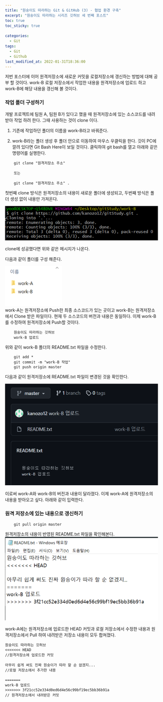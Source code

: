 ```yaml
---
title: "원숭이도 따라하는 Git & GitHub (3) - 협업 환경 구축"
excerpt: "원숭이도 따라하는 시리즈 깃허브 세 번째 포스트"
toc: true
toc_sticky: true

categories:
  - Git
tags:
  - Git
  - Github
last_modified_at: 2022-01-31T18:36:00
---
```


저번 포스터에 이어 원격저장소에 새로운 커밋을 로컬저장소에 갱신하는 방법에 대해 공부 할 것이다. work-B 로컬 저장소에서 작업한 내용을 원격저장소에 업로드 하고 work-B에 해당 내용을 갱신해 볼 것이다.

### **작업 폴더 구성하기**
개발 프로젝트에 팀원 A, 팀원 B가 있다고 했을 때 원격저장소에 있는 소스코드를 내려 받아 작업 하려 한다.
그때 사용하는 것이 clone 이다.

1. 기존에 작업하던 폴더의 이름을 work-B라고 바꿔준다.

2. work-B라는 폴더 생성 후 폴더 안으로 이동하여 마우스 우클릭을 한다. 깃이 PC에 깔려 있다면 Git Bash Here이 보일 것이다. 클릭하여 git bash를 열고 아래와 같은 명령어를 실행한다.

```
    git clone "원격저장소 주소"

    또는 

    git clone "원격저장소 주소" .
```

첫번째 clone 방식은 원격저장소의 내용이 새로운 폴더에 생성되고, 두번째 방식은 폴더 생성 없이 내용만 가져온다. 

![git](/assets/images/monkey_1_gitinit_10.png)

clone에 성공했다면 위와 같은 메시지가 나온다.

다음과 같이 폴더를 구성 해준다.

![git](/assets/images/monkey_1_gitinit_11.png)<br>
work-A는 원격저장소에 Push한 최종 소스코드가 있는 곳이고 work-B는 원격저장소에서 Clone 받은 파일이다.
현재 두 소스코드의 버전과 내용은 동일하다. 이제 work-B를 수정하여 원격저장소에 Push할 것이다.

```
    원숭이도 따라하는 깃허브 
    work-B 업로드
```
위와 같이 work-B 폴더의 README.txt 파일을 수정한다.

```
    git add *
    git commit -m "work-B 작업"
    git push origin master
```
다음과 같이 원격저장소에 README.txt 파일이 변경된 것을 확인한다.

![git](/assets/images/monkey_1_gitinit_12.png)

이로써 work-A와 work-B의 버전과 내용이 달라졌다. 이제 work-A에 원격저장소의 내용을 받아오고 싶다.
아래와 같이 입력한다.

### **원격 저장소에 있는 내용으로 갱신하기** 

```
    git pull origin master
```

원격저장소의 내용이 반영된 README.txt 파일을 확인해본다.
![git](/assets/images/monkey_1_gitinit_13.png)

work-A에는 원격저장소에 업로드한 HEAD 커밋과 로컬 저장소에서 수정한 내용과
원격저장소에서 Pull 하여 내려받은 저장소 내용이 모두 합쳐졌다.

```
원숭이도 따라하는 깃허브
<<<<<<< HEAD 
//원격저장소에 업로드한 커밋

아무리 쉽게 써도 진짜 원숭이가 따라 할 순 없겠지...  
//로컬 저장소에서 추가한 내용

=======
work-B 업로드
>>>>>>> 3f21cc52e334d0ed6d4e56c99bf19ec5bb36b91a
// 원격저장소에서 내려받은 커밋
```
